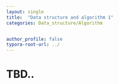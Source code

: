 ```yaml
---
layout: single
title:  "Data structure and algorithm 1"
categories: Data_structure/Algorithm


author_profile: false
typora-root-url: ../
---
```


# TBD..
